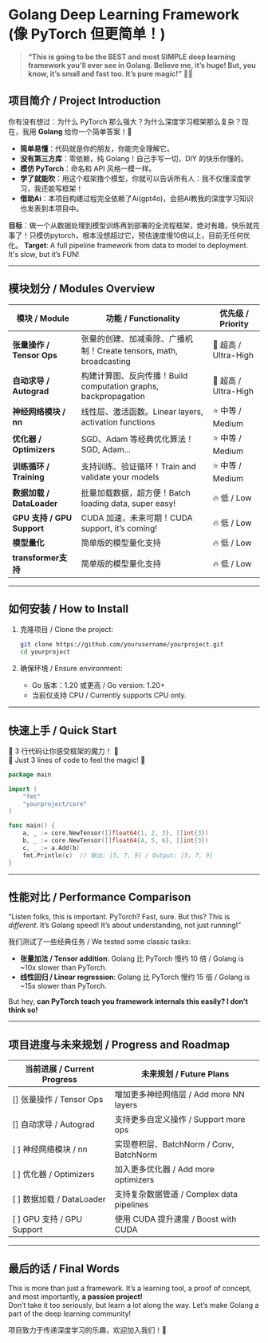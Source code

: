 
# Golang Deep Learning Framework (像 PyTorch 但更简单！)

> **“This is going to be the BEST and most SIMPLE deep learning framework you'll ever see in Golang. Believe me, it’s huge! But, you know, it’s small and fast too. It’s pure magic!”** 🎩✨

## 项目简介 / Project Introduction

你有没有想过：为什么 PyTorch 那么强大？为什么深度学习框架那么复杂？现在，我用 **Golang** 给你一个简单答案！🚀

- **简单易懂**：代码就是你的朋友，你能完全理解它。
- **没有第三方库**：零依赖，纯 Golang！自己手写一切，DIY 的快乐你懂的。
- **模仿 PyTorch**：命名和 API 风格一模一样。
- **学了就能吹**：用这个框架撸个模型，你就可以告诉所有人：我不仅懂深度学习，我还能写框架！
- **借助Ai**：本项目构建过程完全依赖了Ai(gpt4o)，会把Ai教我的深度学习知识也发表到本项目中。

**目标**：做一个从数据处理到模型训练再到部署的全流程框架，绝对有趣，快乐就完事了！只模仿pytorch，根本没想超过它，预估速度慢10倍以上，目前无任何优化。
**Target**: A full pipeline framework from data to model to deployment. It's slow, but it’s FUN!

---

## 模块划分 / Modules Overview

| **模块 / Module**          | **功能 / Functionality**                               | **优先级 / Priority** |
|--------------------------|------------------------------------------------------|-----------------------|
| **张量操作 / Tensor Ops**    | 张量的创建、加减乘除、广播机制！Create tensors, math, broadcasting   | 🌟 超高 / Ultra-High   |
| **自动求导 / Autograd**      | 构建计算图、反向传播！Build computation graphs, backpropagation | 🌟 超高 / Ultra-High   |
| **神经网络模块 / nn**          | 线性层、激活函数。Linear layers, activation functions         | ⭐ 中等 / Medium       |
| **优化器 / Optimizers**     | SGD、Adam 等经典优化算法！SGD, Adam...                        | ⭐ 中等 / Medium       |
| **训练循环 / Training**      | 支持训练、验证循环！Train and validate your models             | ⭐ 中等 / Medium       |
| **数据加载 / DataLoader**    | 批量加载数据，超方便！Batch loading data, super easy!           | 🔥 低 / Low            |
| **GPU 支持 / GPU Support** | CUDA 加速，未来可期！CUDA support, it’s coming!              | 🔥 低 / Low            |
| **模型量化**                 | 简单版的模型量化支持                                           | 🔥 低 / Low            |
| **transformer支持**        | 简单版的模型量化支持                                           | 🔥 低 / Low            |

---

## 如何安装 / How to Install

1. 克隆项目 / Clone the project:
   ```bash
   git clone https://github.com/yourusername/yourproject.git
   cd yourproject
   ```

2. 确保环境 / Ensure environment:
   - Go 版本：1.20 或更高 / Go version: 1.20+
   - 当前仅支持 CPU / Currently supports CPU only.

---

## 快速上手 / Quick Start

🎉 3 行代码让你感受框架的魔力！ 🎉  
🎉 Just 3 lines of code to feel the magic! 🎉

```go
package main

import (
    "fmt"
    "yourproject/core"
)

func main() {
    a, _ := core.NewTensor([]float64{1, 2, 3}, []int{3})
    b, _ := core.NewTensor([]float64{4, 5, 6}, []int{3})
    c, _ := a.Add(b)
    fmt.Println(c)  // 输出: [5, 7, 9] / Output: [5, 7, 9]
}
```

---

## 性能对比 / Performance Comparison

“Listen folks, this is important. PyTorch? Fast, sure. But this? This is *different*. It’s Golang speed! It’s about understanding, not just running!”

我们测试了一些经典任务 / We tested some classic tasks:
- **张量加法 / Tensor addition**: Golang 比 PyTorch 慢约 10 倍 / Golang is ~10x slower than PyTorch.
- **线性回归 / Linear regression**: Golang 比 PyTorch 慢约 15 倍 / Golang is ~15x slower than PyTorch.

But hey, **can PyTorch teach you framework internals this easily? I don’t think so!**

---

## 项目进度与未来规划 / Progress and Roadmap

| **当前进展 / Current Progress**       | **未来规划 / Future Plans**                   |
|---------------------------------------|----------------------------------------------|
| [] 张量操作 / Tensor Ops             | 增加更多神经网络层 / Add more NN layers       |
| [] 自动求导 / Autograd               | 支持更多自定义操作 / Support more ops         |
| [ ] 神经网络模块 / nn                 | 实现卷积层、BatchNorm / Conv, BatchNorm       |
| [ ] 优化器 / Optimizers               | 加入更多优化器 / Add more optimizers          |
| [ ] 数据加载 / DataLoader             | 支持复杂数据管道 / Complex data pipelines     |
| [ ] GPU 支持 / GPU Support            | 使用 CUDA 提升速度 / Boost with CUDA          |

---


## 最后的话 / Final Words

This is more than just a framework. It’s a learning tool, a proof of concept, and most importantly, **a passion project!**  
Don’t take it too seriously, but learn a lot along the way. Let’s make Golang a part of the deep learning community!

项目致力于传递深度学习的乐趣，欢迎加入我们！🤝
